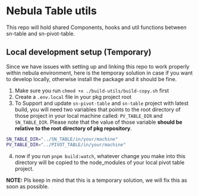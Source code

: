 # Nebula Table utils

This repo will hold shared Components, hooks and util functions between sn-table and sn-pivot-table.

## Local development setup (Temporary)

Since we have issues with setting up and linking this repo to work properly within nebula environment, here is the temporay solution in case if you want to develop locally, otherwise install the package and it should be fine.

1. Make sure you run `chmod +x ./build-utils/build-copy.sh` first
2. Create a `.env.local` file in your pkg project root
3. To Support and update `sn-pivot-table` and `sn-table` project with latest build, you will need two variables that points to the root directory of those project in your local machine called: `PV_TABLE_DIR` and `SN_TABLE_DIR`. Please note that the value of those variable **should be relative to the root directory of pkg repository**.

```bash
SN_TABLE_DIR="../SN_TABLE/in/your/machine"
PV_TABLE_DIR="../PIVOT_TABLE/in/your/machine"
```

4. now if you run `pnpm build:watch`, whatever change you make into this directory will be copied to the node_modules of your local pivot table project.

**NOTE:** Pls keep in mind that this is a temporary solution, we will fix this as soon as possible.
